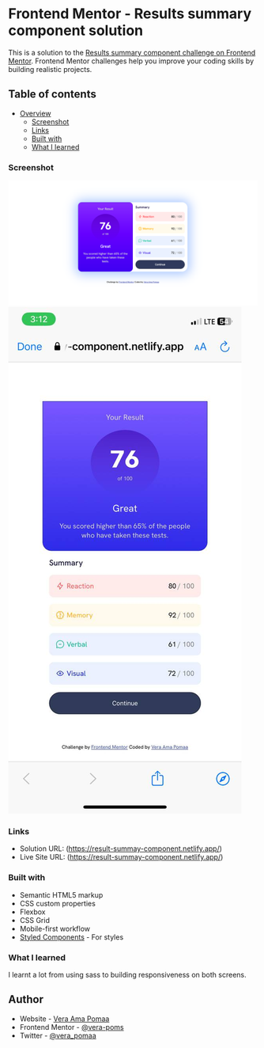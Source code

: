 # Frontend Mentor - Results summary component solution

This is a solution to the [Results summary component challenge on Frontend Mentor](https://www.frontendmentor.io/challenges/results-summary-component-CE_K6s0maV). Frontend Mentor challenges help you improve your coding skills by building realistic projects.

## Table of contents

- [Overview](#overview)
  - [Screenshot](#screenshot)
  - [Links](#links)
  - [Built with](#built-with)
  - [What I learned](#what-i-learned)

### Screenshot

![](/assets/images/Screenshot%202023-03-30%20at%202.31.28%20PM.png)
![](/assets/images/phone-screenshot)

### Links

- Solution URL: (https://result-summay-component.netlify.app/)
- Live Site URL: (https://result-summay-component.netlify.app/)

### Built with

- Semantic HTML5 markup
- CSS custom properties
- Flexbox
- CSS Grid
- Mobile-first workflow
- [Styled Components](https://styled-components.com/) - For styles

### What I learned

I learnt a lot from using sass to building responsiveness on both screens.

## Author

- Website - [Vera Ama Pomaa](https://https://64259c7f93335926d9601d8c--result-summay-component.netlify.app/)
- Frontend Mentor - [@vera-poms](https://www.frontendmentor.io/profile/yourusername)
- Twitter - [@vera_pomaa](https://www.twitter.com/vera_pomaa)
